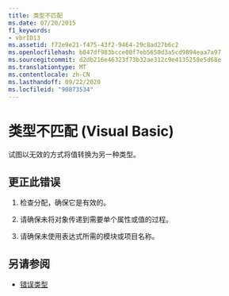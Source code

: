 ```yaml
---
title: 类型不匹配
ms.date: 07/20/2015
f1_keywords:
- vbrID13
ms.assetid: f72e9e21-f475-43f2-9464-29c8ad27b6c2
ms.openlocfilehash: b847df983bcce00f7eb5650d3a5cd9894eaa7a97
ms.sourcegitcommit: d2db216e46323f73b32ae312c9e4135258e5d68e
ms.translationtype: MT
ms.contentlocale: zh-CN
ms.lasthandoff: 09/22/2020
ms.locfileid: "90873534"
---
```

# <a name="type-mismatch-visual-basic"></a>类型不匹配 (Visual Basic)

试图以无效的方式将值转换为另一种类型。  
  
## <a name="to-correct-this-error"></a>更正此错误  
  
1. 检查分配，确保它是有效的。  
  
2. 请确保未将对象传递到需要单个属性或值的过程。  
  
3. 请确保未使用表达式所需的模块或项目名称。  
  
## <a name="see-also"></a>另请参阅

- [错误类型](../../programming-guide/language-features/error-types.md)
